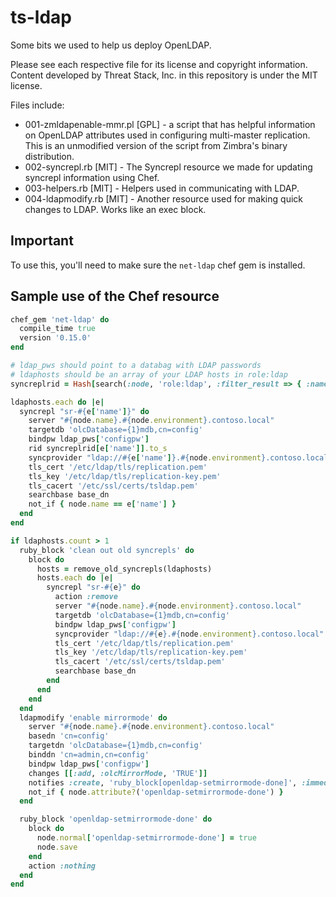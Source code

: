 # ts-ldap
Some bits we used to help us deploy OpenLDAP.

Please see each respective file for its license and copyright information.
Content developed by Threat Stack, Inc. in this repository is under the MIT
license.

Files include:
  * 001-zmldapenable-mmr.pl [GPL] - a script that has helpful information on
    OpenLDAP attributes used in configuring multi-master replication. This is an
    unmodified version of the script from Zimbra's binary distribution.
  * 002-syncrepl.rb [MIT] - The Syncrepl resource we made for updating syncrepl
    information using Chef.
  * 003-helpers.rb [MIT] - Helpers used in communicating with LDAP.
  * 004-ldapmodify.rb [MIT] - Another resource used for making quick changes to
    LDAP. Works like an exec block.

## Important

To use this, you'll need to make sure the `net-ldap` chef gem is installed.

## Sample use of the Chef resource

```ruby
chef_gem 'net-ldap' do
  compile_time true
  version '0.15.0'
end

# ldap_pws should point to a databag with LDAP passwords
# ldaphosts should be an array of your LDAP hosts in role:ldap
syncreplrid = Hash[search(:node, 'role:ldap', :filter_result => { :name => ['name'], 'id' => ['openldap', 'serverid'] }).map { |k| [k['name'], k['id']] }]

ldaphosts.each do |e|
  syncrepl "sr-#{e['name']}" do
    server "#{node.name}.#{node.environment}.contoso.local"
    targetdb 'olcDatabase={1}mdb,cn=config'
    bindpw ldap_pws['configpw']
    rid syncreplrid[e['name']].to_s
    syncprovider "ldap://#{e['name']}.#{node.environment}.contoso.local"
    tls_cert '/etc/ldap/tls/replication.pem'
    tls_key '/etc/ldap/tls/replication-key.pem'
    tls_cacert '/etc/ssl/certs/tsldap.pem'
    searchbase base_dn
    not_if { node.name == e['name'] }
  end
end

if ldaphosts.count > 1
  ruby_block 'clean out old syncrepls' do
    block do
      hosts = remove_old_syncrepls(ldaphosts)
      hosts.each do |e|
        syncrepl "sr-#{e}" do
          action :remove
          server "#{node.name}.#{node.environment}.contoso.local"
          targetdb 'olcDatabase={1}mdb,cn=config'
          bindpw ldap_pws['configpw']
          syncprovider "ldap://#{e}.#{node.environment}.contoso.local"
          tls_cert '/etc/ldap/tls/replication.pem'
          tls_key '/etc/ldap/tls/replication-key.pem'
          tls_cacert '/etc/ssl/certs/tsldap.pem'
          searchbase base_dn
        end
      end
    end
  end
  ldapmodify 'enable mirrormode' do
    server "#{node.name}.#{node.environment}.contoso.local"
    basedn 'cn=config'
    targetdn 'olcDatabase={1}mdb,cn=config'
    binddn 'cn=admin,cn=config'
    bindpw ldap_pws['configpw']
    changes [[:add, :olcMirrorMode, 'TRUE']]
    notifies :create, 'ruby_block[openldap-setmirrormode-done]', :immediately
    not_if { node.attribute?('openldap-setmirrormode-done') }
  end

  ruby_block 'openldap-setmirrormode-done' do
    block do
      node.normal['openldap-setmirrormode-done'] = true
      node.save
    end
    action :nothing
  end
end
```
